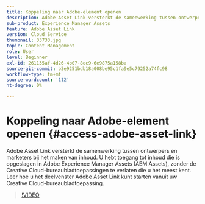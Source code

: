 ```yaml
---
title: Koppeling naar Adobe-element openen
description: Adobe Asset Link versterkt de samenwerking tussen ontwerpers en marketers bij het maken van inhoud. U hebt toegang tot inhoud die is opgeslagen in Adobe Experience Manager Assets (AEM Assets), zonder de Creative Cloud-bureaubladtoepassingen te verlaten die u het meest kent. Leer hoe u het deelvenster Adobe Asset Link kunt starten vanuit uw Creative Cloud-bureaubladtoepassing.
sub-product: Experience Manager Assets
feature: Adobe Asset Link
version: Cloud Service
thumbnail: 33733.jpg
topic: Content Management
role: User
level: Beginner
exl-id: 261135af-4d26-4b07-8ec9-6e9875a158ba
source-git-commit: b3e9251bdb18a008be95c1fa9e5c79252a74fc98
workflow-type: tm+mt
source-wordcount: '112'
ht-degree: 0%

---
```


# Koppeling naar Adobe-element openen {#access-adobe-asset-link}

Adobe Asset Link versterkt de samenwerking tussen ontwerpers en marketers bij het maken van inhoud. U hebt toegang tot inhoud die is opgeslagen in Adobe Experience Manager Assets (AEM Assets), zonder de Creative Cloud-bureaubladtoepassingen te verlaten die u het meest kent. Leer hoe u het deelvenster Adobe Asset Link kunt starten vanuit uw Creative Cloud-bureaubladtoepassing.

>[!VIDEO](https://video.tv.adobe.com/v/33733?quality=12&learn=on)
